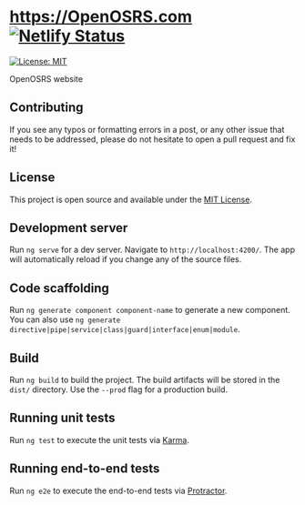 # https://OpenOSRS.com [![Netlify Status](https://api.netlify.com/api/v1/badges/dab38b2f-c1da-4e02-b7f7-f23c3290f5f6/deploy-status)](https://app.netlify.com/sites/openosrs/deploys)
[![License: MIT](https://img.shields.io/badge/License-MIT-blue.svg)](https://opensource.org/licenses/MIT)

OpenOSRS website

## Contributing

If you see any typos or formatting errors in a post, or any other issue that needs to be addressed, please do not hesitate to open a pull request and fix it!


## License

This project is open source and available under the [MIT License](LICENSE).

## Development server

Run `ng serve` for a dev server. Navigate to `http://localhost:4200/`. The app will automatically reload if you change any of the source files.

## Code scaffolding

Run `ng generate component component-name` to generate a new component. You can also use `ng generate directive|pipe|service|class|guard|interface|enum|module`.

## Build

Run `ng build` to build the project. The build artifacts will be stored in the `dist/` directory. Use the `--prod` flag for a production build.

## Running unit tests

Run `ng test` to execute the unit tests via [Karma](https://karma-runner.github.io).

## Running end-to-end tests

Run `ng e2e` to execute the end-to-end tests via [Protractor](http://www.protractortest.org/).


